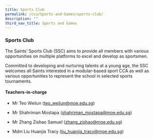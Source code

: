 ```yaml
---
title: Sports Club
permalink: /cca/Sports-and-Games/sports-club/
description: ""
third_nav_title: Sports and Games
---
```

### Sports Club

The Saints’ Sports Club (SSC) aims to provide all members with various opportunities on multiple platforms to excel and develop as sportsmen.

Committed to developing and nurturing talents at a young age, the SSC welcomes all Saints interested in a modular-based sport CCA as well as various opportunities to represent the school in selected sports tournaments.

  

#### Teachers-in-charge

*   Mr Teo Weilun (teo_weilun@moe.edu.sg)  
    
*   Mr Shahriman Mostapa (shahriman_mostapa@moe.edu.sg)  
    
*   Mr Zhang Zishao Samuel (zhang_zishao@moe.edu.sg)  
    
*   Mdm Liu Huanjia Tracy (liu_huanjia_tracy@moe.edu.sg)